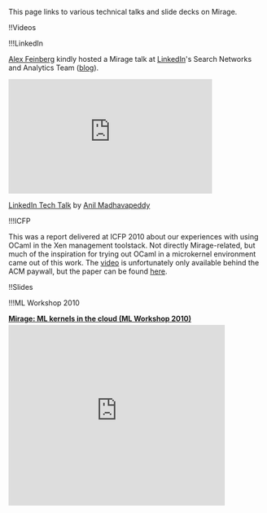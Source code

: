 This page links to various technical talks and slide decks on Mirage.

!!Videos

!!!LinkedIn

[Alex Feinberg](http://twitter.com/strlen) kindly hosted a Mirage talk at [LinkedIn](http://linkedin.com)'s Search Networks and Analytics Team ([blog](http://sna-projects.com/blog/2010/10/mirage/)).

<iframe src="http://player.vimeo.com/video/16189862" width="400" height="225" frameborder="0">&nbsp; </iframe>
<p><a href="http://vimeo.com/16189862">LinkedIn Tech Talk</a> by <a href="http://anil.recoil.org/">Anil Madhavapeddy</a></p>

!!!ICFP

This was a report delivered at ICFP 2010 about our experiences with using OCaml in the Xen management toolstack. 
Not directly Mirage-related, but much of the inspiration for trying out OCaml in a microkernel environment came out of this work.
The [video](http://portal.acm.org/citation.cfm?id=1863557) is unfortunately only available behind the ACM paywall, but the paper can be found [here](/wiki/papers).

!!Slides

!!!ML Workshop 2010

<div style="width:425px" id="__ss_5291651"> <strong style="display:block;margin:12px 0 4px"><a href="http://www.slideshare.net/AnilMadhavapeddy/mirage-ml-kernels-in-the-cloud-ml-workshop-2010" title="Mirage: ML kernels in the cloud (ML Workshop 2010)">Mirage: ML kernels in the cloud (ML Workshop 2010)</a></strong> <iframe src="http://www.slideshare.net/slideshow/embed_code/5291651?rel=0" width="425" height="355" frameborder="0" marginwidth="0" marginheight="0" scrolling="no">&nbsp; </iframe></div>

